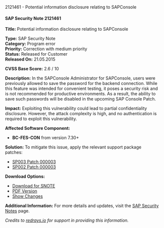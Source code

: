 2121461 - Potential information disclosure relating to SAPConsole

#### SAP Security Note 2121461

**Title:** Potential information disclosure relating to SAPConsole

**Type:** SAP Security Note  
**Category:** Program error  
**Priority:** Correction with medium priority  
**Status:** Released for Customer  
**Released On:** 21.05.2015

**CVSS Base Score:** 2.6 / 10

**Description:**
In the SAPConsole Administrator for SAPConsole, users were previously allowed to save the password for the backend connection. While this feature was intended for convenient testing, it poses a security risk and is not recommended for productive environments. As a result, the ability to save such passwords will be disabled in the upcoming SAP Console Patch.

**Impact:**
Exploiting this vulnerability could lead to partial confidentiality disclosure. However, the attack complexity is high, and no authentication is required to exploit this vulnerability.

**Affected Software Component:**
- **BC-FES-CON** from version 7.30+

**Solution:**
To mitigate this issue, apply the relevant support package patches:

- [SP003 Patch 000003](https://me.sap.com/sap/support/swdc/notes?cvnr=67837800100200022623&support_package=SP003&patch_level=000003)
- [SP002 Patch 000003](https://me.sap.com/sap/support/swdc/notes?cvnr=67837800100200022623&support_package=SP002&patch_level=000003)

**Download Options:**
- [Download for SNOTE](https://notesdownloads.sap.com/note/0040000018018452017)
- [PDF Version](https://userapps.support.sap.com/sap/support/sfm/notes/print/0002121461?language=en-US&token=6D847BD4FD1D300E21EA931262D08C9C)
- [Show Changes](https://me.sap.com/notesLatestChanges/0002121461/E/diff)

**Additional Information:**
For more details and updates, visit the [SAP Security Notes](https://me.sap.com/securitynotes) page.

*Credits to [redrays.io](https://redrays.io) for support in providing this information.*